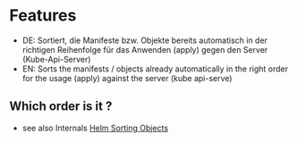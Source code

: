 # Features 

  * DE: Sortiert, die Manifeste bzw. Objekte bereits automatisch in der richtigen Reihenfolge für das Anwenden (apply) gegen den Server (Kube-Api-Server) 
  * EN: Sorts the manifests / objects already automatically in the right order for the usage (apply) against the server (kube api-serve)
 
## Which order is it ?

  * see also Internals [Helm Sorting Objects](/helm/internals.md)

